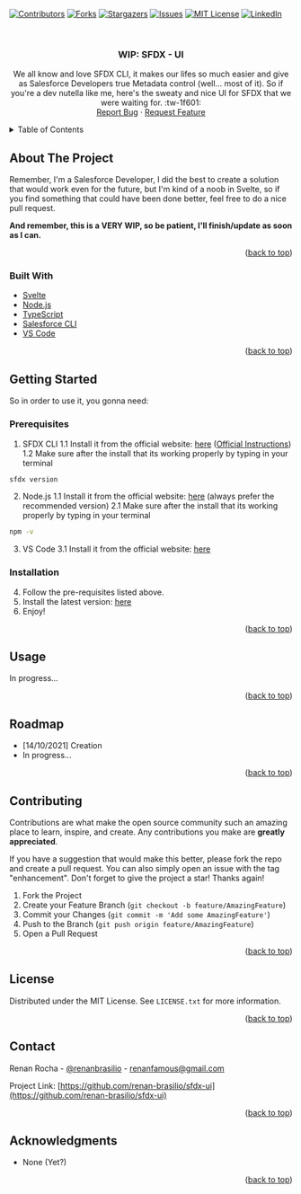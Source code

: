 <div id="top"></div>
<!--
*** Thanks for checking out the Best-README-Template. If you have a suggestion
*** that would make this better, please fork the repo and create a pull request
*** or simply open an issue with the tag "enhancement".
*** Don't forget to give the project a star!
*** Thanks again! Now go create something AMAZING! :D
-->



<!-- PROJECT SHIELDS -->
<!--
*** I'm using markdown "reference style" links for readability.
*** Reference links are enclosed in brackets [ ] instead of parentheses ( ).
*** See the bottom of this document for the declaration of the reference variables
*** for contributors-url, forks-url, etc. This is an optional, concise syntax you may use.
*** https://www.markdownguide.org/basic-syntax/#reference-style-links
-->
[![Contributors][contributors-shield]][contributors-url]
[![Forks][forks-shield]][forks-url]
[![Stargazers][stars-shield]][stars-url]
[![Issues][issues-shield]][issues-url]
[![MIT License][license-shield]][license-url]
[![LinkedIn][linkedin-shield]][linkedin-url]



<!-- PROJECT LOGO -->
<br />
<div align="center">
<h3 align="center">WIP: SFDX - UI</h3>

  <p align="center">
    We all know and love SFDX CLI, it makes our lifes so much easier and give as Salesforce Developers true Metadata control (well... most of it). So if you're a dev nutella like me, here's the sweaty and nice UI for SFDX that we were waiting for. :tw-1f601:
    <br />
    <a href="https://github.com/renan-brasilio/sfdx-ui/issues">Report Bug</a>
    ·
    <a href="https://github.com/renan-brasilio/sfdx-ui/issues">Request Feature</a>
  </p>
</div>



<!-- TABLE OF CONTENTS -->
<details>
  <summary>Table of Contents</summary>
  <ol>
    <li>
      <a href="#about-the-project">About The Project</a>
      <ul>
        <li><a href="#built-with">Built With</a></li>
      </ul>
    </li>
    <li>
      <a href="#getting-started">Getting Started</a>
      <ul>
        <li><a href="#prerequisites">Prerequisites</a></li>
        <li><a href="#installation">Installation</a></li>
      </ul>
    </li>
    <li><a href="#usage">Usage</a></li>
    <li><a href="#roadmap">Roadmap</a></li>
    <li><a href="#contributing">Contributing</a></li>
    <li><a href="#license">License</a></li>
    <li><a href="#contact">Contact</a></li>
    <li><a href="#acknowledgments">Acknowledgments</a></li>
  </ol>
</details>



<!-- ABOUT THE PROJECT -->
## About The Project

Remember, I'm a Salesforce Developer, I did the best to create a solution that would work even for the future, but I'm kind of a noob in Svelte, so if you find something that could have been done better, feel free to do a nice pull request.

**And remember, this is a VERY WIP, so be patient, I'll finish/update as soon as I can.**

<p align="right">(<a href="#top">back to top</a>)</p>



### Built With

* [Svelte](https://svelte.dev/)
* [Node.js](https://nodejs.org/)
* [TypeScript](https://www.typescriptlang.org/)
* [Salesforce CLI](https://developer.salesforce.com/tools/sfdxcli)
* [VS Code](https://code.visualstudio.com/)

<p align="right">(<a href="#top">back to top</a>)</p>



<!-- GETTING STARTED -->
## Getting Started

So in order to use it, you gonna need:

### Prerequisites

1. SFDX CLI
 1.1 Install it from the official website: [here](https://developer.salesforce.com/tools/sfdxcli "here") ([Official Instructions](https://developer.salesforce.com/docs/atlas.en-us.sfdx_setup.meta/sfdx_setup/sfdx_setup_intro.htm "Official Instructions"))
 1.2 Make sure after the install that its working properly by typing in your terminal
 ```sh
 sfdx version
 ```
2. Node.js
1.1 Install it from the official website: [here](https://nodejs.org/ "here") (always prefer the recommended version)
2.1 Make sure after the install that its working properly by typing in your terminal
 ```sh
npm -v
 ```
3. VS Code
 3.1 Install it from the official website: [here](https://code.visualstudio.com/ "here")
### Installation

4. Follow the pre-requisites listed above.
5. Install the latest version: [here](https://marketplace.visualstudio.com/items?itemName=renan-brasilio.sfdx-ui)
6. Enjoy!

<p align="right">(<a href="#top">back to top</a>)</p>



<!-- USAGE EXAMPLES -->
## Usage

In progress...

<p align="right">(<a href="#top">back to top</a>)</p>



<!-- ROADMAP -->
## Roadmap

- [14/10/2021] Creation
- In progress...

<p align="right">(<a href="#top">back to top</a>)</p>



<!-- CONTRIBUTING -->
## Contributing

Contributions are what make the open source community such an amazing place to learn, inspire, and create. Any contributions you make are **greatly appreciated**.

If you have a suggestion that would make this better, please fork the repo and create a pull request. You can also simply open an issue with the tag "enhancement".
Don't forget to give the project a star! Thanks again!

1. Fork the Project
2. Create your Feature Branch (`git checkout -b feature/AmazingFeature`)
3. Commit your Changes (`git commit -m 'Add some AmazingFeature'`)
4. Push to the Branch (`git push origin feature/AmazingFeature`)
5. Open a Pull Request

<p align="right">(<a href="#top">back to top</a>)</p>



<!-- LICENSE -->
## License

Distributed under the MIT License. See `LICENSE.txt` for more information.

<p align="right">(<a href="#top">back to top</a>)</p>



<!-- CONTACT -->
## Contact

Renan Rocha - [@renanbrasilio](https://twitter.com/renanbrasilio) - renanfamous@gmail.com

Project Link: [https://github.com/renan-brasilio/sfdx-ui](https://github.com/renan-brasilio/sfdx-ui)

<p align="right">(<a href="#top">back to top</a>)</p>



<!-- ACKNOWLEDGMENTS -->
## Acknowledgments

* None (Yet?)

<p align="right">(<a href="#top">back to top</a>)</p>



<!-- MARKDOWN LINKS & IMAGES -->
<!-- https://www.markdownguide.org/basic-syntax/#reference-style-links -->
[contributors-shield]: https://img.shields.io/github/contributors/renan-brasilio/sfdx-ui.svg?style=for-the-badge
[contributors-url]: https://github.com/renan-brasilio/sfdx-ui/graphs/contributors
[forks-shield]: https://img.shields.io/github/forks/renan-brasilio/sfdx-ui.svg?style=for-the-badge
[forks-url]: https://github.com/renan-brasilio/sfdx-ui/network/members
[stars-shield]: https://img.shields.io/github/stars/renan-brasilio/sfdx-ui.svg?style=for-the-badge
[stars-url]: https://github.com/renan-brasilio/sfdx-ui/stargazers
[issues-shield]: https://img.shields.io/github/issues/renan-brasilio/sfdx-ui.svg?style=for-the-badge
[issues-url]: https://github.com/renan-brasilio/sfdx-ui/issues
[license-shield]: https://img.shields.io/github/license/renan-brasilio/sfdx-ui.svg?style=for-the-badge
[license-url]: https://github.com/renan-brasilio/sfdx-ui/blob/master/LICENSE.txt
[linkedin-shield]: https://img.shields.io/badge/-LinkedIn-black.svg?style=for-the-badge&logo=linkedin&colorB=555
[linkedin-url]: https://linkedin.com/in/renan-brasilio
[product-screenshot]: images/screenshot.png
